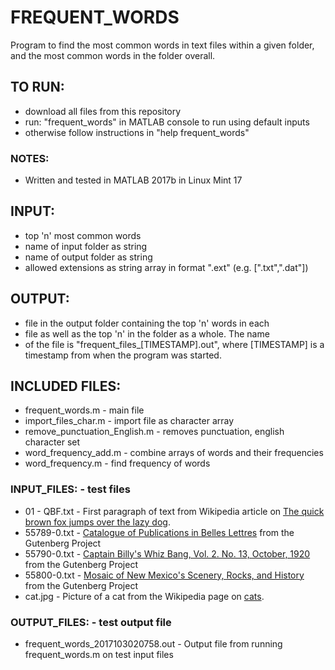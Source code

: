 # FREQUENT_WORDS

Program to find the most common words in text files within a given
folder, and the most common words in the folder overall.

## TO RUN:
- download all files from this repository
- run: "frequent_words" in MATLAB console to run using default inputs
- otherwise follow instructions in "help frequent_words"
    
### NOTES:
- Written and tested in MATLAB 2017b in Linux Mint 17

## INPUT: 
- top 'n' most common words
- name of input folder as string
- name of output folder as string
- allowed extensions as string array in format ".ext" (e.g. [".txt",".dat"])

## OUTPUT: 
- file in the output folder containing the top 'n' words in each
- file as well as the top 'n' in the folder as a whole. The name
- of the file is "frequent_files_[TIMESTAMP].out", where [TIMESTAMP] is a timestamp from when the program was started.

## INCLUDED FILES:
- frequent_words.m - main file
- import_files_char.m - import file as character array
- remove_punctuation_English.m - removes punctuation, english character set
- word_frequency_add.m - combine arrays of words and their frequencies
- word_frequency.m - find frequency of words

### INPUT_FILES: - test files
- 01 - QBF.txt - First paragraph of text from Wikipedia article on [The quick brown fox jumps over the lazy dog](https://en.wikipedia.org/wiki/The_quick_brown_fox_jumps_over_the_lazy_dog).
- 55789-0.txt - [Catalogue of Publications in Belles Lettres](http://www.gutenberg.org/ebooks/55789) from the Gutenberg Project 
- 55790-0.txt - [Captain Billy's Whiz Bang, Vol. 2. No. 13, October, 1920](http://www.gutenberg.org/ebooks/55790) from the Gutenberg Project
- 55800-0.txt - [Mosaic of New Mexico's Scenery, Rocks, and History](http://www.gutenberg.org/ebooks/55800) from the Gutenberg Project
- cat.jpg - Picture of a cat from the Wikipedia page on [cats](https://en.wikipedia.org/wiki/Cat). 
    
### OUTPUT_FILES: - test output file
- frequent_words_2017103020758.out - Output file from running frequent_words.m on test input files
    
